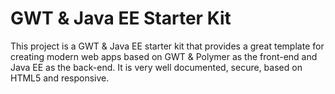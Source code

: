 # GWT &amp; Java EE Starter Kit
This project is a GWT &amp; Java EE starter kit that provides a great template for creating modern web apps based on GWT &amp; Polymer as the front-end and Java EE as the back-end. It is very well documented, secure, based on HTML5 and responsive.
